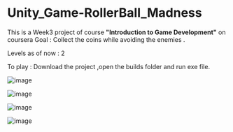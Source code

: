 # Unity_Game-RollerBall_Madness
This is a Week3 project of course **"Introduction to Game Development"** on coursera 
Goal : Collect the coins while avoiding the enemies .

Levels as of now : 2

To play : Download the project ,open the builds folder and run exe file.

![image](https://user-images.githubusercontent.com/36453230/97418338-b8875900-192e-11eb-85bf-9c3aed7db5e8.png)


![image](https://user-images.githubusercontent.com/36453230/97421997-32b9dc80-1933-11eb-9db2-2150b4f807db.png)


![image](https://user-images.githubusercontent.com/36453230/97422033-3fd6cb80-1933-11eb-8df4-60cd34b062b7.png)


![image](https://user-images.githubusercontent.com/36453230/97422333-ab209d80-1933-11eb-97a0-918d1051c2a8.png)


